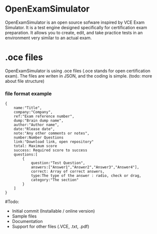# OpenExamSimulator
OpenExamSimulator is an open source sofware inspired by VCE Exam Simulator. It is a test engine designed specifically for certification exam preparation. It allows you to create, edit, and take practice tests in an environment very similar to an actual exam.

# .oce files
OpenExamSimulator is using .oce files (.oce stands for open certification exam). 
The files are writen in JSON, and the coding is simple. (todo: more about file structure)

### file format example
```
{
	name:"Title",
	company:"Company",
	ref:"Exam reference number",	
	dump:"Brain dump name",
	author:"Author name",
	date:"Rlease date",
	note:"Any other comments or notes",
	number:Number Questions
	link:"Download link, open repository"
	total: Maximum score
	success: Required score to success
	questions:[
		{
			question:"Test Question",
			answers:["Answer1","Answer2","Answer3","Answer4"],
			correct: Array of correct answers,
			type:The type of the answer : radio, check or drag,
			category:"The section"
		}
	]
}
```



#Todo:
- Initial commit (Installable / online version)
- Sample files
- Documentation
- Support for other files  (.VCE, .txt, .pdf)
